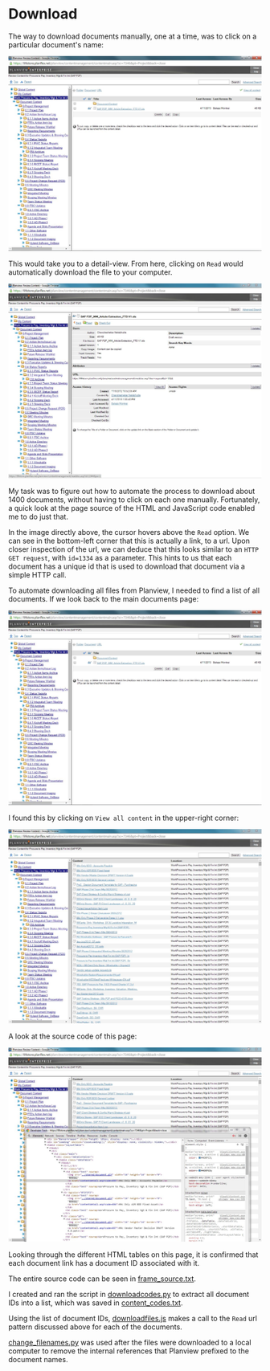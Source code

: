 Download
========

The way to download documents manually, one at a time, was to click on a particular document's name:

![Main Page](https://github.com/rishikapadia/99-Internship/blob/master/Planview-EPM%20Migration/planview-pics/main.jpg)

This would take you to a detail-view. From here, clicking on <code>Read</code> would automatically download the file to your computer.

![Read Document](https://github.com/rishikapadia/99-Internship/blob/master/Planview-EPM%20Migration/planview-pics/read.jpg)

My task was to figure out how to automate the process to download about 1400 documents, without having to click on each one manually. Fortunately, a quick look at the page source of the HTML and JavaScript code enabled me to do just that.

In the image directly above, the cursor hovers above the <code>Read</code> option. We can see in the bottom-left corner that this is actually a link, to a url. Upon closer inspection of the url, we can deduce that this looks similar to an <code>HTTP GET request</code>, with <code>id=1334</code> as a parameter. This hints to us that each document has a unique id that is used to download that document via a simple HTTP call.

To automate downloading all files from Planview, I needed to find a list of all documents. If we look back to the main documents page:

![Main Page](https://github.com/rishikapadia/99-Internship/blob/master/Planview-EPM%20Migration/planview-pics/main.jpg)

I found this by clicking on <code>View all content</code> in the upper-right corner:

![View all content](https://github.com/rishikapadia/99-Internship/blob/master/Planview-EPM%20Migration/planview-pics/view_content.jpg)

A look at the source code of this page:

![Vew all content source](https://github.com/rishikapadia/99-Internship/blob/master/Planview-EPM%20Migration/planview-pics/doc_ids.jpg)

Looking through the different HTML tables on this page, it is confirmed that each document link has a document ID associated with it.

The entire source code can be seen in [frame_source.txt](https://github.com/rishikapadia/99-Internship/blob/master/Planview-EPM%20Migration/download/frame_source.txt).

I created and ran the script in [downloadcodes.py](https://github.com/rishikapadia/99-Internship/blob/master/Planview-EPM%20Migration/download/downloadcodes.py) to extract all document IDs into a list, which was saved in [content_codes.txt](https://github.com/rishikapadia/99-Internship/blob/master/Planview-EPM%20Migration/download/content_codes.txt).

Using the list of document IDs, [downloadfiles.js](https://github.com/rishikapadia/99-Internship/blob/master/Planview-EPM%20Migration/download/downloadfiles.js) makes a call to the <code>Read</code> url pattern discussed above for each of the documents.

[change_filenames.py](https://github.com/rishikapadia/99-Internship/blob/master/Planview-EPM%20Migration/download/change_filenames.py) was used after the files were downloaded to a local computer to remove the internal references that Planview prefixed to the document names.

